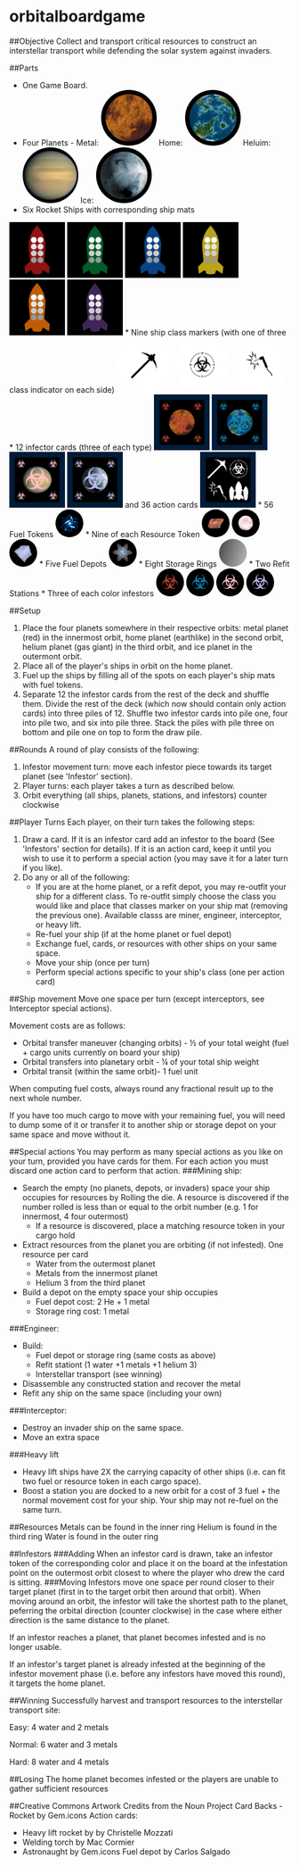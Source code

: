 # orbitalboardgame

##Objective 
Collect and transport critical resources to construct an interstellar transport while defending the solar system against invaders. 

##Parts
* One Game Board.
* Four Planets - 
Metal: <img src="https://github.com/bjornicus/orbitalboardgame/blob/master/metal-planet-mini-tile.png" width="100" height="100" style="border-radius: 50%"/> 
Home: <img src="https://github.com/bjornicus/orbitalboardgame/blob/master/home-planet-mini-tile.png" width="100" height="100" style="border-radius: 50%"/>
Heluim: <img src="https://github.com/bjornicus/orbitalboardgame/blob/master/helium-planet-mini-tile.png" width="100" height="100" style="border-radius: 50%"/>
Ice: <img src="https://github.com/bjornicus/orbitalboardgame/blob/master/ice-planet-mini-tile.png" width="100" height="100" style="border-radius: 50%"/>
* Six Rocket Ships with corresponding ship mats 
<img src="https://github.com/bjornicus/orbitalboardgame/blob/master/ship-card-red.png" width="100" height="100" /> 
<img src="https://github.com/bjornicus/orbitalboardgame/blob/master/ship-card-green.png" width="100" height="100" /> 
<img src="https://github.com/bjornicus/orbitalboardgame/blob/master/ship-card-blue.png" width="100" height="100" /> 
<img src="https://github.com/bjornicus/orbitalboardgame/blob/master/ship-card-yellow.png" width="100" height="100" /> 
<img src="https://github.com/bjornicus/orbitalboardgame/blob/master/ship-card-orange.png" width="100" height="100" /> 
<img src="https://github.com/bjornicus/orbitalboardgame/blob/master/ship-card-purple.png" width="100" height="100" />
* Nine ship class markers (with one of three class indicator on each side)
<img src="https://github.com/bjornicus/orbitalboardgame/blob/master/class-marker1.png" width="100" height="100" style="border-radius: 50%" />
<img src="https://github.com/bjornicus/orbitalboardgame/blob/master/class-marker2.png" width="100" height="100" style="border-radius: 50%" />
<img src="https://github.com/bjornicus/orbitalboardgame/blob/master/class-marker3.png" width="100" height="100" style="border-radius: 50%" />
* 12 infector cards (three of each type) <img src="https://github.com/bjornicus/orbitalboardgame/blob/master/metal-infestor-card.png" width="100" height="100" /> <img src="https://github.com/bjornicus/orbitalboardgame/blob/master/home-infestor-card.png" width="100" height="100" /> <img src="https://github.com/bjornicus/orbitalboardgame/blob/master/helium-infestor-card.png" width="100" height="100" /> <img src="https://github.com/bjornicus/orbitalboardgame/blob/master/ice-infestor-card.png" width="100" height="100" />
and 36 action cards <img src="https://github.com/bjornicus/orbitalboardgame/blob/master/action-card.png" width="100" height="100" />
* 56 Fuel Tokens <img src="https://github.com/bjornicus/orbitalboardgame/blob/master/fuel-token.png" width="50" height="50" style="border-radius: 50%"/>
* Nine of each Resource Token
<img src="https://github.com/bjornicus/orbitalboardgame/blob/master/metal-token.png" width="50" height="50" style="border-radius: 50%"/>
<img src="https://github.com/bjornicus/orbitalboardgame/blob/master/helium-token.png" width="50" height="50" style="border-radius: 50%"/>
<img src="https://github.com/bjornicus/orbitalboardgame/blob/master/ice-token.png" width="50" height="50" style="border-radius: 50%"/>
* Five Fuel Depots 
<img src="https://github.com/bjornicus/orbitalboardgame/blob/master/fuel-depot.png" width="50" height="50" style="border-radius: 50%"/>
* Eight Storage Rings
<img src="https://github.com/bjornicus/orbitalboardgame/blob/master/storage-ring.png" width="50" height="50" style="border-radius: 50%"/>
* Two Refit Stations
* Three of each color infestors
<img src="https://github.com/bjornicus/orbitalboardgame/blob/master/infestor-metal.png" width="50" height="50" style="border-radius: 50%"/>
<img src="https://github.com/bjornicus/orbitalboardgame/blob/master/infestor-home.png" width="50" height="50" style="border-radius: 50%"/>
<img src="https://github.com/bjornicus/orbitalboardgame/blob/master/infestor-helium.png" width="50" height="50" style="border-radius: 50%"/>
<img src="https://github.com/bjornicus/orbitalboardgame/blob/master/infestor-ice.png" width="50" height="50" style="border-radius: 50%"/>

##Setup 
1. Place the four planets somewhere in their respective orbits: metal planet (red) in the innermost orbit, home planet (earthlike) in the second orbit, helium planet (gas giant) in the third orbit, and ice planet in the outermont orbit.
1. Place all of the player's ships in orbit on the home planet.
1. Fuel up the ships by filling all of the spots on each player's ship mats with fuel tokens.
1. Separate 12 the infestor cards from the rest of the deck and shuffle them. Divide the rest of the deck (which now should contain only action cards) into three piles of 12. Shuffle two infestor cards into pile one, four into pile two, and six into pile three. Stack the piles with pile three on bottom and pile one on top to form the draw pile. 

##Rounds
A round of play consists of the following:
1. Infestor movement turn: move each infestor piece towards its target planet (see 'Infestor' section).
1. Player turns: each player takes a turn as described below. 
1. Orbit everything (all ships, planets, stations, and infestors) counter clockwise 

##Player Turns
Each player, on their turn takes the following steps:
1. Draw a card.  If it is an infestor card add an infestor to the board (See 'Infestors' section for details).  If it is an action card, keep it until you wish to use it to perform a special action (you may save it for a later turn if you like). 
1. Do any or all of the following:
    * If you are at the home planet, or a refit depot, you may re-outfit your ship for a different class.  To re-outfit simply choose the class you would like and place that classes marker on your ship mat (removing the previous one).  Available classs are miner, engineer, interceptor, or heavy lift.
    * Re-fuel your ship (if at the home planet or fuel depot) 
    * Exchange fuel, cards, or resources with other ships on your same space. 
    * Move your ship (once per turn)
    * Perform special actions specific to your ship's class (one per action card)

##Ship movement 
Move one space per turn (except interceptors, see Interceptor special actions).

Movement costs are as follows: 
* Orbital transfer maneuver (changing orbits) - ½ of your total weight (fuel + cargo units currently on board your ship) 
* Orbital transfers into planetary orbit - ¼ of your total ship weight 
* Orbital transit (within the same orbit)- 1 fuel unit 

When computing fuel costs, always round any fractional result up to the next whole number.

If you have too much cargo to move with your remaining fuel, you will need to dump some of it or transfer it to another ship or storage depot on your same space and move without it.  

##Special actions
You may perform as many special actions as you like on your turn, provided you have cards for them. For each action you must discard one action card to perform that action. 
###Mining ship:  
* Search the empty (no planets, depots, or invaders) space your ship occupies for resources by Rolling the die. A resource is discovered if the number rolled is less than or equal to the orbit number (e.g. 1 for innermost, 4 four outermost)  
    * If a resource is discovered, place a matching resource token in your cargo hold
* Extract resources from the planet you are orbiting (if not infested). One resource per card 
    * Water from the outermost planet 
    * Metals from the innermost planet 
    * Helium 3 from the third planet 
* Build a depot on the empty space your ship occupies  
    * Fuel depot cost: 2 He + 1 metal 
    * Storage ring cost: 1 metal 

###Engineer: 
* Build: 
    * Fuel depot or storage ring (same costs as above)
    * Refit stationt (1 water +1 metals +1 helium 3)
    * Interstellar transport (see winning) 
* Disassemble any constructed station and recover the metal
* Refit any ship on the same space (including your own) 

###Interceptor:  
* Destroy an invader ship on the same space.
* Move an extra space 

###Heavy lift
* Heavy lift ships have 2X the carrying capacity of other ships (i.e. can fit two fuel or resource token in each cargo space).
* Boost a station you are docked to a new orbit for a cost of 3 fuel + the normal movement cost for your ship.  Your ship may not re-fuel on the same turn.

##Resources 
Metals can be found in the inner ring 
Helium is found in the third ring 
Water is found in the outer ring 

##Infestors
###Adding
When an infestor card is drawn, take an infestor token of the corresponding color and place it on the board at the infestation point on the outermost orbit closest to where the player who drew the card is sitting.
###Moving
Infestors move one space per round closer to their target planet (first in to the target orbit then around that orbit). When moving around an orbit, the infestor will take the shortest path to the planet, peferring the orbital direction (counter clockwise) in the case where either direction is the same distance to the planet. 

If an infestor reaches a planet, that planet becomes infested and is no longer usable. 

If an infestor's target planet is already infested at the beginning of the infestor movement phase (i.e. before any infestors have moved this round), it targets the home planet.

##Winning 
Successfully harvest and transport resources to the interstellar transport site: 

Easy: 4 water and 2 metals 

Normal: 6 water and 3 metals  

Hard: 8 water and 4 metals  

##Losing 
The home planet becomes infested or the players are unable to gather sufficient resources 

##Creative Commons Artwork Credits from the Noun Project
Card Backs - Rocket by Gem.icons
Action cards: 
 - Heavy lift rocket by by Christelle Mozzati
 - Welding torch by Mac Cormier
 - Astronaught by Gem.icons
Fuel depot by Carlos Salgado
